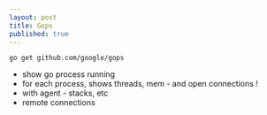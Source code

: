 ```yaml
---
layout: post
title: Gops
published: true
---
```


```
go get github.com/google/gops
```

- show go process running
- for each process, shows threads, mem - and open connections !
- with agent - stacks, etc
- remote connections
